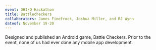 ```yaml
---
event: OHI/O Hackathon
title: Battlecheckers
collaborators: James Finefrock, Joshua Miller, and RJ Wynn
dateof: November 19-20
---
```

Designed and published an Android game, Battle Checkers. Prior to the event, none of us had ever done any mobile app development.